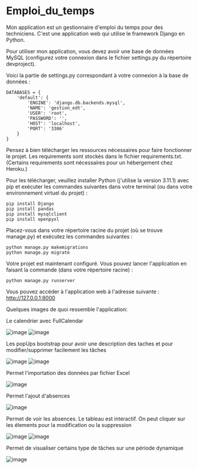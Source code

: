 # Emploi_du_temps

Mon application est un gestionnaire d'emploi du temps pour des techniciens. C'est une application web qui utilise le framework Django en Python.

Pour utiliser mon application, vous devez avoir une base de données MySQL (configurez votre connexion dans le fichier settings.py du répertoire devproject).

Voici la partie de settings.py correspondant à votre connexion à la base de données :
```
DATABASES = {
    'default': {
        'ENGINE': 'django.db.backends.mysql',
        'NAME': 'gestion_edt',
        'USER': 'root',
        'PASSWORD': '',
        'HOST': 'localhost',
        'PORT': '3306'
    }
}
```

Pensez à bien télécharger les ressources nécessaires pour faire fonctionner le projet. Les requirements sont stockés dans le fichier requirements.txt. (Certains requirements sont nécessaires pour un hébergement chez Heroku.)

Pour les télécharger, veuillez installer Python (j'utilise la version 3.11.1) avec pip et exécuter les commandes suivantes dans votre terminal (ou dans votre environnement virtuel du projet) :

```
pip install Django
pip install pandas
pip install mysqlclient
pip install openpyxl
```

Placez-vous dans votre répertoire racine du projet (où se trouve manage.py) et exécutez les commandes suivantes :
```
python manage.py makemigrations
python manage.py migrate
```

Votre projet est maintenant configuré. Vous pouvez lancer l'application en faisant la commande (dans votre répertoire racine) :
```
python manage.py runserver
```

Vous pouvez accéder à l'application web à l'adresse suivante : http://127.0.0.1:8000

Quelques images de quoi ressemble l'application:

Le calendrier avec FullCalendar

![image](https://user-images.githubusercontent.com/81430707/234508179-8485b8d7-00e1-46a3-acb4-4c2d1fa3f5c5.png)
![image](https://user-images.githubusercontent.com/81430707/234509741-10c7cfbf-7975-4163-8b52-259ae9da0779.png)

Les popUps bootstrap pour avoir une description des taches et pour modifier/supprimer facilement les tâches

![image](https://user-images.githubusercontent.com/81430707/234510794-4b5a0960-2d1b-4418-a348-395f9881124d.png)
![image](https://user-images.githubusercontent.com/81430707/234510651-d0319934-aa2b-45b6-aaf7-b4b29841e530.png)

Permet l'importation des données par fichier Excel

![image](https://user-images.githubusercontent.com/81430707/234508254-4867dabe-bb51-439c-b4db-9da617d11550.png)

Permet l'ajout d'absences

![image](https://user-images.githubusercontent.com/81430707/234511241-7f81d764-d1ca-4152-88b4-1b911578cd05.png)

Permet de voir les absences. Le tableau est interactif. On peut cliquer sur les élements pour la modification ou la suppression

![image](https://user-images.githubusercontent.com/81430707/234508453-618a7904-d845-4d78-82c0-4dd99d31cf87.png)
![image](https://user-images.githubusercontent.com/81430707/234511905-d9aaaa86-38ee-4af7-9e73-d7e869af316b.png)

Permet de visualiser certains type de tâches sur une période dynamique

![image](https://user-images.githubusercontent.com/81430707/234512923-cabd011b-d064-4479-a5a8-50054320de68.png)







